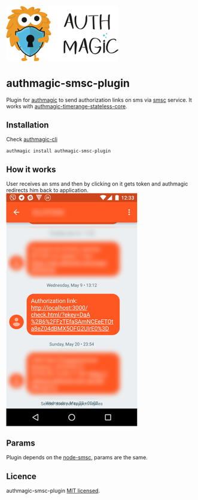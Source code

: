 <img src="https://github.com/authmagic/authmagic/blob/master/docs/images/logo.png?raw=true" width="300px"/>

# authmagic-smsc-plugin
Plugin for <a href="https://github.com/authmagic/authmagic">authmagic</a> to send authorization links on sms via <a href="https://smsc.ua">smsc</a> service. It works with <a href="https://github.com/authmagic/authmagic-timerange-stateless-core">authmagic-timerange-stateless-core</a>.

## Installation
Check <a href="https://github.com/authmagic/authmagic-cli">authmagic-cli</a>
```
authmagic install authmagic-smsc-plugin
```

## How it works
User receives an sms and then by clicking on it gets token and authmagic redirects him back to application.
<img src="https://github.com/authmagic/authmagic/blob/master/docs/images/authmagic-smsc.jpg?raw=true" width="350px" />

## Params
Plugin depends on the <a href="https://github.com/rmdm/node-smsc">node-smsc</a>, params are the same.

Licence
-----------
authmagic-smsc-plugin [MIT licensed](./LICENSE).
